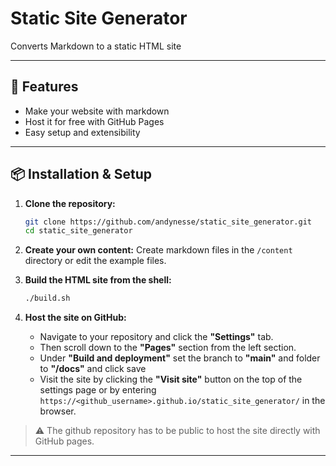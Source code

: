 # Static Site Generator

Converts Markdown to a static HTML site

---

## 🚀 Features

- Make your website with markdown
- Host it for free with GitHub Pages
- Easy setup and extensibility

---

## 📦 Installation & Setup


1. **Clone the repository:**
    ```bash
    git clone https://github.com/andynesse/static_site_generator.git
    cd static_site_generator
    ```

2. **Create your own content:**
    Create markdown files in the `/content` directory or edit the example files.

3. **Build the HTML site from the shell:**
    ```bash
    ./build.sh
    ```

4. **Host the site on GitHub:**
    - Navigate to your repository and click the **"Settings"** tab. 
    - Then scroll down to the **"Pages"** section from the left section.
    - Under **"Build and deployment"** set the branch to **"main"** and folder to **"/docs"** and click save
    - Visit the site by clicking the **"Visit site"** button on the top of the settings page or by entering `https://<github_username>.github.io/static_site_generator/` in the browser.

> ⚠️ 
> The github repository has to be public to host the site directly with GitHub pages.
---